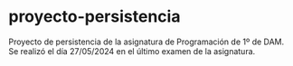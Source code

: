 # proyecto-persistencia
Proyecto de persistencia de la asignatura de Programación de 1º de DAM.
Se realizó el día 27/05/2024 en el último examen de la asignatura.
